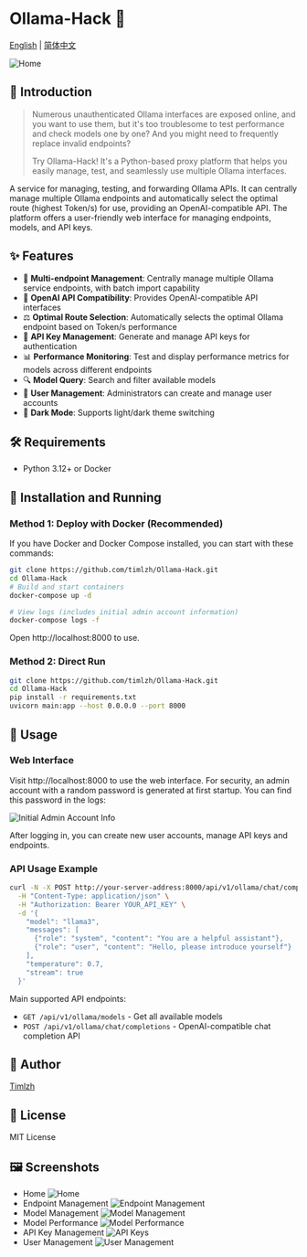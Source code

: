 # Ollama-Hack 🚀

[English](README.EN.md) | [简体中文](README.md)

![Home](./assets/index.png)

## 📖 Introduction

> Numerous unauthenticated Ollama interfaces are exposed online, and you want to use them, but it's too troublesome to test performance and check models one by one? And you might need to frequently replace invalid endpoints?
>
> Try Ollama-Hack! It's a Python-based proxy platform that helps you easily manage, test, and seamlessly use multiple Ollama interfaces.

A service for managing, testing, and forwarding Ollama APIs. It can centrally manage multiple Ollama endpoints and automatically select the optimal route (highest Token/s) for use, providing an OpenAI-compatible API. The platform offers a user-friendly web interface for managing endpoints, models, and API keys.

## ✨ Features

-   🔄 **Multi-endpoint Management**: Centrally manage multiple Ollama service endpoints, with batch import capability
-   🧩 **OpenAI API Compatibility**: Provides OpenAI-compatible API interfaces
-   ⚖️ **Optimal Route Selection**: Automatically selects the optimal Ollama endpoint based on Token/s performance
-   🔑 **API Key Management**: Generate and manage API keys for authentication
-   📊 **Performance Monitoring**: Test and display performance metrics for models across different endpoints
-   🔍 **Model Query**: Search and filter available models
-   🔐 **User Management**: Administrators can create and manage user accounts
-   🌙 **Dark Mode**: Supports light/dark theme switching

## 🛠️ Requirements

-   Python 3.12+ or Docker

## 🚀 Installation and Running

### Method 1: Deploy with Docker (Recommended)

If you have Docker and Docker Compose installed, you can start with these commands:

```bash
git clone https://github.com/timlzh/Ollama-Hack.git
cd Ollama-Hack
# Build and start containers
docker-compose up -d

# View logs (includes initial admin account information)
docker-compose logs -f
```

Open http://localhost:8000 to use.

### Method 2: Direct Run

```bash
git clone https://github.com/timlzh/Ollama-Hack.git
cd Ollama-Hack
pip install -r requirements.txt
uvicorn main:app --host 0.0.0.0 --port 8000
```

## 📝 Usage

### Web Interface

Visit http://localhost:8000 to use the web interface. For security, an admin account with a random password is generated at first startup. You can find this password in the logs:

![Initial Admin Account Info](./assets/password.png)

After logging in, you can create new user accounts, manage API keys and endpoints.

### API Usage Example

```bash
curl -N -X POST http://your-server-address:8000/api/v1/ollama/chat/completions \
  -H "Content-Type: application/json" \
  -H "Authorization: Bearer YOUR_API_KEY" \
  -d '{
    "model": "llama3",
    "messages": [
      {"role": "system", "content": "You are a helpful assistant"},
      {"role": "user", "content": "Hello, please introduce yourself"}
    ],
    "temperature": 0.7,
    "stream": true
  }'
```

Main supported API endpoints:

-   `GET /api/v1/ollama/models` - Get all available models
-   `POST /api/v1/ollama/chat/completions` - OpenAI-compatible chat completion API

## 👤 Author

[Timlzh](https://github.com/timlzh)

## 📜 License

MIT License

## 🖼️ Screenshots

-   Home
    ![Home](./assets/index.png)
-   Endpoint Management
    ![Endpoint Management](./assets/endpoints.png)
-   Model Management
    ![Model Management](./assets/models.png)
-   Model Performance
    ![Model Performance](./assets/model_performance.png)
-   API Key Management
    ![API Keys](./assets/api-key.png)
-   User Management
    ![User Management](./assets/user.png)
